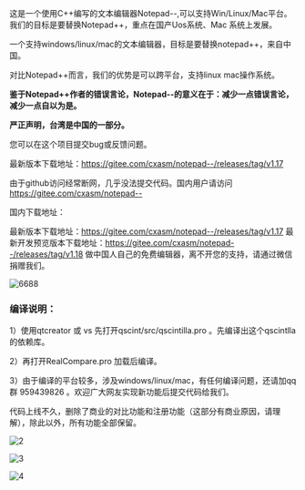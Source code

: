 这是一个使用C++编写的文本编辑器Notepad--,可以支持Win/Linux/Mac平台。
我们的目标是要替换Notepad++，重点在国产Uos系统、Mac 系统上发展。

一个支持windows/linux/mac的文本编辑器，目标是要替换notepad++，来自中国。

对比Notepad++而言，我们的优势是可以跨平台，支持linux mac操作系统。

 **鉴于Notepad++作者的错误言论，Notepad--的意义在于：减少一点错误言论，减少一点自以为是。** 

 **严正声明，台湾是中国的一部分。** 

您可以在这个项目提交bug或反馈问题。

最新版本下载地址：https://gitee.com/cxasm/notepad--/releases/tag/v1.17

由于github访问经常断网，几乎没法提交代码。国内用户请访问 https://gitee.com/cxasm/notepad--

国内下载地址：

最新版本下载地址：https://gitee.com/cxasm/notepad--/releases/tag/v1.17
最新开发预览版本下载地址：https://gitee.com/cxasm/notepad--/releases/tag/v1.18
做中国人自己的免费编辑器，离不开您的支持，请通过微信捐赠我们。

![6688](https://user-images.githubusercontent.com/42246867/202892430-e4738634-4e37-4c4a-9120-a1665af41eb4.png)


### 编译说明：

1）使用qtcreator 或 vs  先打开qscint/src/qscintilla.pro 。先编译出这个qscintlla的依赖库。

2）再打开RealCompare.pro 加载后编译。

3）由于编译的平台较多，涉及windows/linux/mac，有任何编译问题，还请加qq群 959439826 。欢迎广大网友实现新功能后提交代码给我们。

代码上线不久，删除了商业的对比功能和注册功能（这部分有商业原因，请理解），除此以外，所有功能全部保留。

![2](https://user-images.githubusercontent.com/42246867/202892445-d544e9af-5fe4-4823-8a0c-ebcf127352d6.png)

![3](https://user-images.githubusercontent.com/42246867/202892507-6024cd57-9600-4eb6-8bca-a27881b10dce.png)

![4](https://user-images.githubusercontent.com/42246867/202892515-c40918c9-147b-449e-a959-96f4e9591ab8.png)

